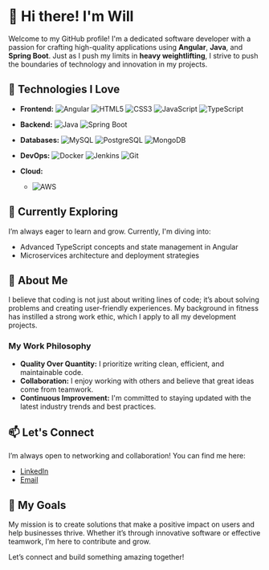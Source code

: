 # 👋 Hi there! I'm Will

Welcome to my GitHub profile! I'm a dedicated software developer with a passion for crafting high-quality applications using **Angular**, **Java**, and **Spring Boot**. Just as I push my limits in **heavy weightlifting**, I strive to push the boundaries of technology and innovation in my projects.

## 🚀 Technologies I Love

- **Frontend:** 
![Angular](https://img.shields.io/badge/Angular-%E04539.svg?style=flat&logo=angular&logoColor=white) ![HTML5](https://img.shields.io/badge/HTML5-%23E34F26.svg?style=flat&logo=html5&logoColor=white) ![CSS3](https://img.shields.io/badge/CSS3-%231572B6.svg?style=flat&logo=css3&logoColor=white) ![JavaScript](https://img.shields.io/badge/JavaScript-%23323330.svg?style=flat&logo=javascript&logoColor=%23F7DF1E) ![TypeScript](https://img.shields.io/badge/TypeScript-%23007ACC.svg?style=flat&logo=typescript&logoColor=white)

- **Backend:** 
![Java](https://img.shields.io/badge/Java-%23ED8B00.svg?style=flat&logo=java&logoColor=white) ![Spring Boot](https://img.shields.io/badge/Spring%20Boot-%236DB33F.svg?style=flat&logo=spring&logoColor=white) 

- **Databases:** 
![MySQL](https://img.shields.io/badge/MySQL-%234479A1.svg?style=flat&logo=mysql&logoColor=white) ![PostgreSQL](https://img.shields.io/badge/PostgreSQL-%23347BDB.svg?style=flat&logo=postgresql&logoColor=white) ![MongoDB](https://img.shields.io/badge/MongoDB-%2347A248.svg?style=flat&logo=mongodb&logoColor=white)

- **DevOps:** 
![Docker](https://img.shields.io/badge/Docker-%232496ED.svg?style=flat&logo=docker&logoColor=white) ![Jenkins](https://img.shields.io/badge/Jenkins-%23D24939.svg?style=flat&logo=jenkins&logoColor=white) ![Git](https://img.shields.io/badge/Git-%23F05032.svg?style=flat&logo=git&logoColor=white)

- **Cloud:** 
  - ![AWS](https://img.shields.io/badge/Amazon%20AWS-%23232F3E.svg?style=flat&logo=amazonaws&logoColor=white) 

## 🌱 Currently Exploring

I’m always eager to learn and grow. Currently, I'm diving into:

- Advanced TypeScript concepts and state management in Angular
- Microservices architecture and deployment strategies

## 💼 About Me

I believe that coding is not just about writing lines of code; it’s about solving problems and creating user-friendly experiences. My background in fitness has instilled a strong work ethic, which I apply to all my development projects.

### My Work Philosophy

- **Quality Over Quantity:** I prioritize writing clean, efficient, and maintainable code.
- **Collaboration:** I enjoy working with others and believe that great ideas come from teamwork.
- **Continuous Improvement:** I'm committed to staying updated with the latest industry trends and best practices.

## 📫 Let's Connect

I’m always open to networking and collaboration! You can find me here:

- [LinkedIn](https://www.linkedin.com/in/will9191/)
- [Email](mailto:willian.contato91@gmail.com)

## 🎯 My Goals

My mission is to create solutions that make a positive impact on users and help businesses thrive. Whether it’s through innovative software or effective teamwork, I’m here to contribute and grow. 

Let’s connect and build something amazing together!

